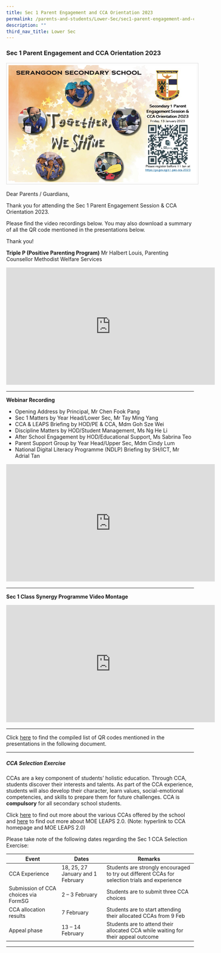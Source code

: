 ```yaml
---
title: Sec 1 Parent Engagement and CCA Orientation 2023
permalink: /parents-and-students/Lower-Sec/sec1-parent-engagement-and-cca-orientation2023/
description: ""
third_nav_title: Lower Sec
---
```

### Sec 1 Parent Engagement and CCA Orientation 2023

<img src="/images/Announcements/e-Banner%20edited.jpg" style="width:800px; border:0.5px solid Gainsboro; padding: 5px; Align: Left">

Dear Parents / Guardians,

Thank you for attending the Sec 1 Parent Engagement Session & CCA Orientation 2023.

Please find the video recordings below. You may also download a summary of all the QR code mentioned in the presentations below.

Thank you!

**Triple P (Positive Parenting Program)**
Mr Halbert Louis, Parenting Counsellor
Methodist Welfare Services

<iframe width="560" height="315" src="https://www.youtube.com/embed/S8muz3E6Co8" title="YouTube video player" frameborder="0" allow="accelerometer; autoplay; clipboard-write; encrypted-media; gyroscope; picture-in-picture; web-share" allowfullscreen></iframe>

<hr>

**Webinar Recording**

<ul><li>Opening Address by Principal, Mr Chen Fook Pang</li>
<li>Sec 1 Matters by Year Head/Lower Sec, Mr Tay Ming Yang</li>
<li>CCA & LEAPS Briefing by HOD/PE & CCA, Mdm Goh Sze Wei</li>
<li>Discipline Matters by HOD/Student Management, Ms Ng He Li</li>
<li>After School Engagement by HOD/Educational Support, Ms Sabrina Teo</li>
<li>Parent Support Group by Year Head/Upper Sec, Mdm Cindy Lum</li>
<li>National Digital Literacy Programme (NDLP) Briefing by SH/ICT, Mr Adrial Tan</li></ul>

<iframe width="560" height="315" src="https://www.youtube.com/embed/jj5mXLyBVQE" title="YouTube video player" frameborder="0" allow="accelerometer; autoplay; clipboard-write; encrypted-media; gyroscope; picture-in-picture; web-share" allowfullscreen></iframe>

<hr>

**Sec 1 Class Synergy Programme Video Montage**

<iframe width="560" height="315" src="https://www.youtube.com/embed/ptLAOpZoONA" title="YouTube video player" frameborder="0" allow="accelerometer; autoplay; clipboard-write; encrypted-media; gyroscope; picture-in-picture; web-share" allowfullscreen></iframe>

<hr>

Click [here](/files/Sec%201%20Parent%20Egmt%20Session/Compiled%20QR%20Codes.pdf) to find the compiled list of QR codes mentioned in the presentations in the following document.

<hr>

##### CCA Selection Exercise

CCAs are a key component of students’ holistic education. Through CCA, students discover their interests and talents. As part of the CCA experience, students will also develop their character, learn values, social-emotional competencies, and skills to prepare them for future challenges. CCA is **compulsory** for all secondary school students.

Click [here](https://serangoonsec.moe.edu.sg/student-development/co-curricular-activities) to find out more about the various CCAs offered by the school and [here](https://www.moe.gov.sg/programmes/cca/leaps2-0) to find out more about MOE LEAPS 2.0. (Note: hyperlink to CCA homepage and MOE LEAPS 2.0)

Please take note of the following dates regarding the Sec 1 CCA Selection Exercise:


|Event|Dates|Remarks|
| -------- | -------- | -------- |
|CCA Experience|18, 25, 27 January and 1 February|Students are strongly encouraged to try out different CCAs for selection trials and experience|
|Submission of CCA choices via FormSG|2 – 3 February|Students are to submit three CCA choices|
|CCA allocation results|7 February|Students are to start attending their allocated CCAs from 9 Feb|
|Appeal phase|13 – 14 February|Students are to attend their allocated CCA while waiting for their appeal outcome|

<hr>